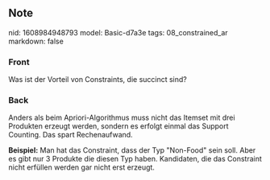 ## Note
nid: 1608984948793
model: Basic-d7a3e
tags: 08_constrained_ar
markdown: false

### Front
Was ist der Vorteil von Constraints, die succinct sind?

### Back
<p>Anders als beim Apriori-Algorithmus muss nicht das Itemset mit drei Produkten erzeugt werden, sondern es erfolgt einmal das Support Counting. Das spart Rechenaufwand.
</p><p style="font-weight:400;letter-spacing:normal;text-indent:0px;text-transform:none;white-space:normal;word-spacing:0px"><strong>Beispiel:</strong> Man hat das Constraint, dass der Typ "Non-Food" sein soll. Aber es gibt nur 3 Produkte die diesen Typ haben. Kandidaten, die das Constraint nicht erfüllen werden gar nicht erst erzeugt.</p><p></p>
